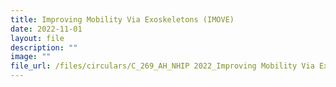 ```yaml
---
title: Improving Mobility Via Exoskeletons (IMOVE)
date: 2022-11-01
layout: file
description: ""
image: ""
file_url: /files/circulars/C_269_AH_NHIP 2022_Improving Mobility Via Exoskeletons (IMOVE).pdf
---
```

